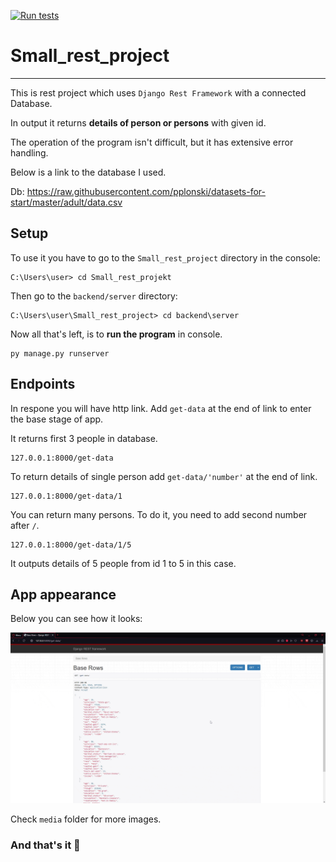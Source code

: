 [![Run tests](https://github.com/MaciekEO/mmpackage/actions/workflows/tests.yml/badge.svg)](https://github.com/MaciekEO/mmpackage/actions/workflows/tests.yml)
# Small_rest_project

-----------
This is rest project which uses `Django Rest Framework` with a connected Database.

In output it returns **details of person or persons** with given id.

The operation of the program isn't difficult, but it has extensive error handling.

Below is a link to the database I used.

Db: https://raw.githubusercontent.com/pplonski/datasets-for-start/master/adult/data.csv

## Setup
To use it you have to go to the `Small_rest_project` directory in the console:
```
C:\Users\user> cd Small_rest_projekt
```
Then go to the `backend/server` directory:
```
C:\Users\user\Small_rest_project> cd backend\server
```
Now all that's left, is to **run the program** in console.
```
py manage.py runserver
```

## Endpoints
In respone you will have http link. Add `get-data` at the end of link to enter the base stage of app.

It returns first 3 people in database.
```
127.0.0.1:8000/get-data
```
To return details of single person add `get-data/'number'` at the end of link.
```
127.0.0.1:8000/get-data/1
```
You can return many persons. To do it, you need to add second number after `/`.
```
127.0.0.1:8000/get-data/1/5
```
It outputs details of 5 people from id 1 to 5 in this case.

## App appearance

Below you can see how it looks:

![](media/output.gif)

Check `media` folder for more images.

### And that's it 🎉
